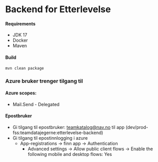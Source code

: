 # Backend for Etterlevelse

#### Requirements

 * JDK 17
 * Docker
 * Maven
  
#### Build 
`mvn clean package`

### Azure bruker trenger tilgang til

#### Azure scopes:
- Mail.Send - Delegated
#### Epostbruker
- Gi tilgang til epostbruker: teamkatalog@nav.no til app (dev/prod-fss:teamdatajegerne:etterlevelse-backend)
- Gi tilgang til epostinnlogging i azure
    - App-registrations -> finn app -> Authentication
        - Advanced settings -> Allow public client flows -> Enable the following mobile and desktop flows: Yes

